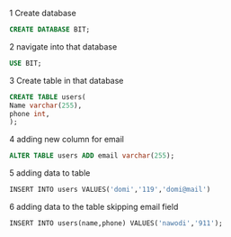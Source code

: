 
1 Create database 
```sql
CREATE DATABASE BIT;
```

2 navigate into that database
```sql
USE BIT;
```

3 Create table in that database
```sql
CREATE TABLE users(
Name varchar(255),
phone int,  
);
```

4 adding new column for email
```sql
ALTER TABLE users ADD email varchar(255);
```

5 adding data to table
```sql
INSERT INTO users VALUES('domi','119','domi@mail')
```

6 adding data to the table skipping email field
```sql
INSERT INTO users(name,phone) VALUES('nawodi','911');
```
